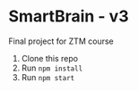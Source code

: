 # SmartBrain - v3
Final project for ZTM course


1. Clone this repo
2. Run `npm install`
3. Run `npm start`
